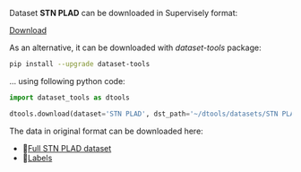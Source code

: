 Dataset **STN PLAD** can be downloaded in Supervisely format:

 [Download](https://assets.supervise.ly/supervisely-supervisely-assets-public/teams_storage/w/l/AJ/jEFYpS8kGivKVygJ0oCjbdbjN2xK7bORwSfxPM2oy3l8k1EM0XAa2xPb9f1v3CcaOaFIrYwEb1bdm87E67eEdIWnYpYi5Ygx9825N1h0sARI29AcEB5LQnBy4HAK.tar)

As an alternative, it can be downloaded with *dataset-tools* package:
``` bash
pip install --upgrade dataset-tools
```

... using following python code:
``` python
import dataset_tools as dtools

dtools.download(dataset='STN PLAD', dst_path='~/dtools/datasets/STN PLAD.tar')
```
The data in original format can be downloaded here:

- 🔗[Full STN PLAD dataset](https://github.com/andreluizbvs/PLAD/releases/download/1.0/plad.zip)
- 🔗[Labels](https://github.com/andreluizbvs/PLAD/files/8952243/labels.zip)
